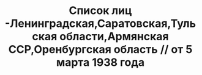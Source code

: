 ---
title: Список лиц -Ленинградская,Саратовская,Тульская области,Армянская ССР,Оренбургская
  область // от 5 марта 1938 года
description: РГАСПИ, ф.17, оп.171, дело 415, лист 32
images:
- /disk/pictures/v07/17-171-415-032.jpg
- /disk/pictures/v07/17-171-415-033.jpg
- /disk/pictures/v07/17-171-415-034.jpg
- /disk/pictures/v07/17-171-415-035.jpg
- /disk/pictures/v07/17-171-415-036.jpg
- /disk/pictures/v07/17-171-415-037.jpg
---